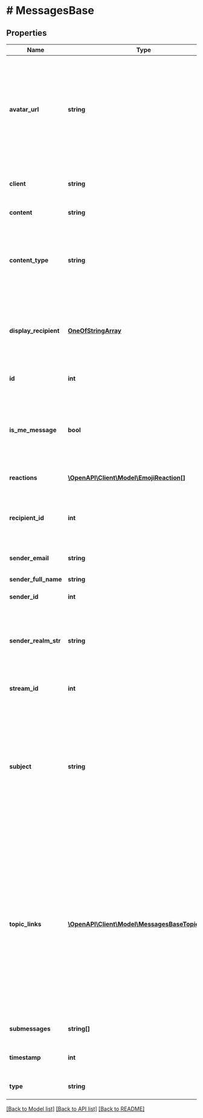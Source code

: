# # MessagesBase

## Properties

Name | Type | Description | Notes
------------ | ------------- | ------------- | -------------
**avatar_url** | **string** | The URL of the user&#39;s avatar.  Can be null only if client_gravatar was passed, which means that the user has not uploaded an avatar in Zulip, and the client should compute the gravatar URL by hashing the user&#39;s email address itself for this user. | [optional]
**client** | **string** | A Zulip \&quot;client\&quot; string, describing what Zulip client sent the message. | [optional]
**content** | **string** | The content/body of the message. | [optional]
**content_type** | **string** | The HTTP &#x60;content_type&#x60; for the message content.  This will be &#x60;text/html&#x60; or &#x60;text/x-markdown&#x60;, depending on whether &#x60;apply_markdown&#x60; was set. | [optional]
**display_recipient** | [**OneOfStringArray**](OneOfStringArray.md) | Data on the recipient of the message; either the name of a stream or a dictionary containing basic data on the users who received the message. | [optional]
**id** | **int** | The unique message ID.  Messages should always be displayed sorted by ID. | [optional]
**is_me_message** | **bool** | Whether the message is a [/me status message][status-messages]  [status-messages]: /help/format-your-message-using-markdown#status-messages | [optional]
**reactions** | [**\OpenAPI\Client\Model\EmojiReaction[]**](EmojiReaction.md) | Data on any reactions to the message. | [optional]
**recipient_id** | **int** | A unique ID for the set of users receiving the message (either a stream or group of users).  Useful primarily for hashing. | [optional]
**sender_email** | **string** | The Zulip display email address of the message&#39;s sender. | [optional]
**sender_full_name** | **string** | The full name of the message&#39;s sender. | [optional]
**sender_id** | **int** | The user ID of the message&#39;s sender. | [optional]
**sender_realm_str** | **string** | A string identifier for the realm the sender is in.  Unique only within the context of a given Zulip server.  E.g. on &#x60;example.zulip.com&#x60;, this will be &#x60;example&#x60;. | [optional]
**stream_id** | **int** | Only present for stream messages; the ID of the stream. | [optional]
**subject** | **string** | The &#x60;topic&#x60; of the message.  Currently always &#x60;\&quot;\&quot;&#x60; for private messages, though this could change if Zulip adds support for topics in private message conversations.  The field name is a legacy holdover from when topics were called \&quot;subjects\&quot; and will eventually change. | [optional]
**topic_links** | [**\OpenAPI\Client\Model\MessagesBaseTopicLinks[]**](MessagesBaseTopicLinks.md) | Data on any links to be included in the &#x60;topic&#x60; line (these are generated by [custom linkification filters](/help/add-a-custom-linkifier) that match content in the message&#39;s topic.)  **Changes**: This field contained a list of urls before   Zulip 4.0 (feature level 46).  New in Zulip 3.0 (feature level 1): Previously, this field was called &#x60;subject_links&#x60;; clients are recommended to rename &#x60;subject_links&#x60; to &#x60;topic_links&#x60; if present for compatibility with older Zulip servers. | [optional]
**submessages** | **string[]** | Data used for certain experimental Zulip integrations. | [optional]
**timestamp** | **int** | The UNIX timestamp for when the message was sent, in UTC seconds. | [optional]
**type** | **string** | The type of the message: &#x60;stream&#x60; or &#x60;private&#x60;. | [optional]

[[Back to Model list]](../../README.md#models) [[Back to API list]](../../README.md#endpoints) [[Back to README]](../../README.md)
